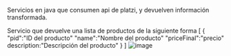 Servicios en java que consumen api de platzi, y devuelven información transformada.

Servicio que devuelve una lista de productos de la siguiente forma
[
  {
  "pid":"ID del producto"
  "name":"Nombre del producto"
  "priceFinal":"precio"
  description:"Descripción del producto"
  }
]
![image](https://github.com/user-attachments/assets/9c0a6036-5826-496c-bb73-6c78e1fe8cad)
